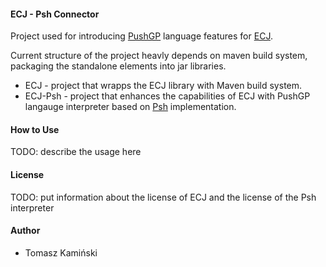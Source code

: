 #### ECJ - Psh Connector

Project used for introducing [PushGP](http://hampshire.edu/lspector/push.html) language features for [ECJ](http://cs.gmu.edu/~eclab/projects/ecj/).

Current structure of the project heavly depends on maven build system, packaging the standalone elements into jar libraries. 

* ECJ - project that wrapps the ECJ library with Maven build system.
* ECJ-Psh - project that enhances the capabilities of ECJ with PushGP langauge interpreter based on [Psh](https://github.com/jonklein/Psh) implementation.

#### How to Use

TODO: describe the usage here

#### License

TODO: put information about the license of ECJ and the license of the Psh interpreter

#### Author

* Tomasz Kamiński

